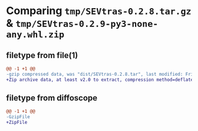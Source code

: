 # Comparing `tmp/SEVtras-0.2.8.tar.gz` & `tmp/SEVtras-0.2.9-py3-none-any.whl.zip`

## filetype from file(1)

```diff
@@ -1 +1 @@
-gzip compressed data, was "dist/SEVtras-0.2.8.tar", last modified: Fri Dec  8 18:17:33 2023, max compression
+Zip archive data, at least v2.0 to extract, compression method=deflate
```

## filetype from diffoscope

```diff
@@ -1 +1 @@
-GzipFile
+ZipFile
```

